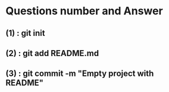 # Questions number and Answer
## (1) : git init
## (2) : git add README.md
## (3) : git commit -m "Empty project with README"
